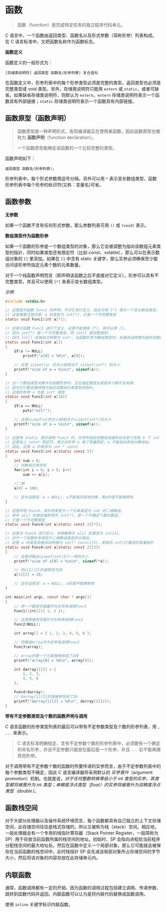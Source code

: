 # 函数

> 函数（function）是完成特定任务的独立程序代码单元。

C 语言中，一个函数由返回类型、函数名以及形式参数（简称形参）列表构成。在 C 语言标准中，又把函数名称作为函数标志。

**函数定义**

函数定义的一般形式为：

```
[存储类说明符] 返回类型 函数名(形参列表) 复合语句
```

在函数定义中，形参列表中的每个形参类型必须是完整的类型，返回类型也必须是完整类型或 void 类型。另外，存储类说明符只能用 `extern` 或 `static`，或者可缺省。如果缺省存储类说明符，则默认为 `extern`。`extern` 存储类说明符表示一个函数具有外部链接；`static` 存储类说明符表示一个函数具有内部链接。

## 函数原型（函数声明）

> 函数原型是一种声明形式，告知编译器正在使用某函数，因此函数原型也被称为 **函数声明**（function declaration）。
>
> 一个函数原型能确定该函数的一个比较完整的类型。

函数声明如下：

```
返回类型 函数名(形参列表);
```

形参列表中，每个形式参数用逗号分隔。另外可以用 `*` 表示变长数组类型，函数形参列表中每个形参的标识符(又称：变量名)可省。

## 函数参数

**无参数**

如果一个函数不含有任何形式参数，那么参数列表可用 `()` 或 `(void)` 表示。

**数组类型作为函数形参**

如果⼀个函数的形参是⼀个数组类型的对象，那么它会被调整为指向该数组元素类型的指针，同时如果类型还有限定符（⽐如 const、volatile），那么可以在表⽰数组对象的 `[]` ⾥添加。如果在 `[]` 中含有 static 关键字，那么实参必须确保⾄少能访问该形参所指定元素个数的元素数量。

对于⼀个纯函数声明⽽⾔（即声明该函数之后不直接对它定义），形参可以具有不完整类型，并且可以使⽤ `[*]` 来表⽰变长数组类型。

*示例*

```c
#include <stdio.h>

// 这⾥是对函数 Func1 的声明，不对它进⾏定义，因此可⽤ [*] 表示⼀个变⻓数组类型。
// 这⾥需要注意的是，a 的类型为 int[*]，它是⼀个不完整类型
static void Func1(int a[*]);

// 这⾥对函数 Func1 进⾏了定义，这⾥不能使⽤ [*]，但可以⽤ []。
// 因为 int[*] 是⼀个不完整类型，而 int[] 是完整类型，
// 因为 int[] 会被⾃动转换为 int*。当函数形参为数组类型时，会被⾃动转换为指向该数组元素类型的指针，所以这⾥的形参 a 就是 int* 类型
static void Func1(int a[])
{
    if(a != NULL)
        printf("a[0] = %d\n", a[0]);

    // 这⾥ sizeof(a) 的⼤⼩就相当于 sizeof(int*) 的大小
    printf("size of a = %zu\n", sizeof(a));
}

// 当⼀个数组类型对象作为函数形参时，⽆论指定数组⻓度是多少都不会有⽤。
// 因为它们都会被转换为指向该数组元素类型的指针。
// 这⾥的形参 a 也是 int* 类型
static void Func2(int a[10])
{
    if(a == NULL)
        puts("nil!");

    // 这⾥sizeof(a)的大小就相当于sizeof(int*)的大小
    printf("size of a = %zu\n", sizeof(a));
}

// 这⾥⽤ static 表示调⽤ Func3 时，实参所指定的数组或缓存应该⾄少含有 5 个 int 元素对象。
// 这⾥加上 const 限定符，表示对形参 a 做了常量限定，a 不能指向其他对象地址。
// 因此，这⾥ a 的类型为 int * const
static void Func3(int a[static const 5])
{
    int sum = 0;
    // 对数组元素求和
    for(int i = 0; i < 5; i++)
        sum += a[i];
    
    // OK
    a[0] = 100;

    // 这句话错误：a = NULL;，a不能指向其他对象，即a的值不能被修改
}

// 这⾥声明 Func4，其形参类型为⼀个元素类型为 int 的⼆维数组，
// 其中 a[i] 的类型被声明为 int[*]，是⼀个不确定个数的数组，
// 它是⼀个不完整类型
static void Func4(int a[static const 2][*]);

// 这⾥对 Func4 进⾏定义，并明确表示 a[i] 的类型为 int[3]。
// 对于⼀个函数形参类型为⼆维数组类型的也类似，
// 这⾥ a 的类型会被⾃动转换为 int(* const)[3]，即指向 int[3]数组的常量指针
static void Func4(int a[static const 2][3])
{
    // 这⾥将输出sizeof(int[3])⼀样的大小
    printf("size of a[0] = %zu\n", sizeof(*a));

    // 将a[1][2]的值修改为20
    a[1][2] = 20;

    // 这句话错误：a = NULL;，a的值不能被修改
}

int main(int argc, const char * argv[])
{
    // ⽤⼀个数组字⾯量作为实参来调⽤Func1
    Func1((int[]){ 1, 2 });

    // 这⾥直接⽤空值作为形参来调⽤Func2
    Func2(NULL);

    int array[] = { 1, 2, 3, 4, 5, 6 };

    // 将数组array作为实参来调⽤Func3
    Func3(array);

    // array的第⼀个元素被修改成了100
    printf("array[0] = %d\n", array[0]);

    int darray[][3] = {
        1, 2, 3,
        4, 5, 6
    };

    Func4(darray);
    // darray[1][2]的值被修改成了20
    printf("darray[1][2] = %d\n", darray[1][2]);
}
```

**带有不定参数类型及个数的函数声明与调用**

C 语言函数的形参类型列表的最后可以带有不定参数类型及个数的形参列表，用 `, ...` 来表示。

> C 语言标准明确规定，含有不定参数个数的形参列表中，必须要有一个确定的命名形参，并且不定参数只能放在最后面一个形参，并且 `...` 后不能再跟其他形参。

对于调用带有不定参数个数的函数时所要传递的实参而言，由于不定参数列表中的每个参数类型不确定，因此 C 语言编译器将采用默认的 *实参晋升*（argument promotion）机制。也就是说，*对于任何整数转换等级小于 int 类型的实参，其类型都将被晋升为 int 类型；单精度浮点类型（float）的实参将被晋升为双精度浮点类型（double）*。



## 函数栈空间

对于⼤部分处理器以及操作系统环境而言，每个函数都具有⾃⼰独⽴的上下⽂存储空间，此存储空间往往是栈式存储的，所以又被称为栈（stack）空间。相应地，⼀般处理器会有⼀个专⽤的栈指针寄存器（Stack Pointer Register，⼀般简称为 SP）⽤于存放当前函数所属的栈空间的地址。初始时，SP 会指向进程给当前程序分配栈空间的最⼤地址处。然后在函数中定义⼀个局部对象，那么它可能就会被保存在当前函数的栈空间中，此时栈指针 SP 会先减该局部对象所占存储空间的字节⼤⼩，然后将该对象的内容存放在此存储单元内。

## 内联函数

通常，函数调用都有一定的开销，因为函数的调用过程包括建立调用、传递参数、跳转到函数代码并返回。内联函数可以认为是将内联代码替换成函数调用。

使用 `inline` 关键字标识内联函数。